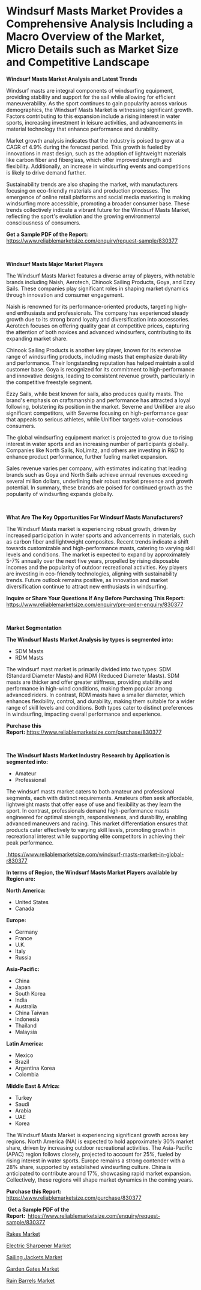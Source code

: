 <p><h1>Windsurf Masts Market Provides a Comprehensive Analysis Including a Macro Overview of the Market, Micro Details such as Market Size and Competitive Landscape</h1></p><p><strong>Windsurf Masts Market Analysis and Latest Trends</strong></p>
<p><p>Windsurf masts are integral components of windsurfing equipment, providing stability and support for the sail while allowing for efficient maneuverability. As the sport continues to gain popularity across various demographics, the Windsurf Masts Market is witnessing significant growth. Factors contributing to this expansion include a rising interest in water sports, increasing investment in leisure activities, and advancements in material technology that enhance performance and durability.</p><p>Market growth analysis indicates that the industry is poised to grow at a CAGR of 4.9% during the forecast period. This growth is fueled by innovations in mast design, such as the adoption of lightweight materials like carbon fiber and fiberglass, which offer improved strength and flexibility. Additionally, an increase in windsurfing events and competitions is likely to drive demand further.</p><p>Sustainability trends are also shaping the market, with manufacturers focusing on eco-friendly materials and production processes. The emergence of online retail platforms and social media marketing is making windsurfing more accessible, promoting a broader consumer base. These trends collectively indicate a vibrant future for the Windsurf Masts Market, reflecting the sport's evolution and the growing environmental consciousness of consumers.</p></p>
<p><strong>Get a Sample PDF of the Report:&nbsp;</strong> <a href="https://www.reliablemarketsize.com/enquiry/request-sample/830377?utm_campaign=1898&utm_medium=2&utm_source=Github&utm_content=ia&utm_term=04042025&utm_id=windsurf-masts">https://www.reliablemarketsize.com/enquiry/request-sample/830377</a></p>
<p>&nbsp;</p>
<p><strong>Windsurf Masts Major Market Players</strong></p>
<p><p>The Windsurf Masts Market features a diverse array of players, with notable brands including Naish, Aerotech, Chinook Sailing Products, Goya, and Ezzy Sails. These companies play significant roles in shaping market dynamics through innovation and consumer engagement.</p><p>Naish is renowned for its performance-oriented products, targeting high-end enthusiasts and professionals. The company has experienced steady growth due to its strong brand loyalty and diversification into accessories. Aerotech focuses on offering quality gear at competitive prices, capturing the attention of both novices and advanced windsurfers, contributing to its expanding market share.</p><p>Chinook Sailing Products is another key player, known for its extensive range of windsurfing products, including masts that emphasize durability and performance. Their longstanding reputation has helped maintain a solid customer base. Goya is recognized for its commitment to high-performance and innovative designs, leading to consistent revenue growth, particularly in the competitive freestyle segment.</p><p>Ezzy Sails, while best known for sails, also produces quality masts. The brand's emphasis on craftsmanship and performance has attracted a loyal following, bolstering its position in the market. Severne and Unifiber are also significant competitors, with Severne focusing on high-performance gear that appeals to serious athletes, while Unifiber targets value-conscious consumers.</p><p>The global windsurfing equipment market is projected to grow due to rising interest in water sports and an increasing number of participants globally. Companies like North Sails, NoLimitz, and others are investing in R&D to enhance product performance, further fueling market expansion.</p><p>Sales revenue varies per company, with estimates indicating that leading brands such as Goya and North Sails achieve annual revenues exceeding several million dollars, underlining their robust market presence and growth potential. In summary, these brands are poised for continued growth as the popularity of windsurfing expands globally.</p></p>
<p>&nbsp;</p>
<p><strong>What Are The Key Opportunities For Windsurf Masts Manufacturers?</strong></p>
<p><p>The Windsurf Masts market is experiencing robust growth, driven by increased participation in water sports and advancements in materials, such as carbon fiber and lightweight composites. Recent trends indicate a shift towards customizable and high-performance masts, catering to varying skill levels and conditions. The market is expected to expand by approximately 5-7% annually over the next five years, propelled by rising disposable incomes and the popularity of outdoor recreational activities. Key players are investing in eco-friendly technologies, aligning with sustainability trends. Future outlook remains positive, as innovation and market diversification continue to attract new enthusiasts in windsurfing.</p></p>
<p><strong>Inquire or Share Your Questions If Any Before Purchasing This Report:</strong> <a href="https://www.reliablemarketsize.com/enquiry/pre-order-enquiry/830377?utm_campaign=1898&utm_medium=2&utm_source=Github&utm_content=ia&utm_term=04042025&utm_id=windsurf-masts">https://www.reliablemarketsize.com/enquiry/pre-order-enquiry/830377</a></p>
<p>&nbsp;</p>
<p><strong>Market Segmentation</strong></p>
<p><strong>The Windsurf Masts Market Analysis by types is segmented into:</strong></p>
<p><ul><li>SDM Masts</li><li>RDM Masts</li></ul></p>
<p><p>The windsurf mast market is primarily divided into two types: SDM (Standard Diameter Masts) and RDM (Reduced Diameter Masts). SDM masts are thicker and offer greater stiffness, providing stability and performance in high-wind conditions, making them popular among advanced riders. In contrast, RDM masts have a smaller diameter, which enhances flexibility, control, and durability, making them suitable for a wider range of skill levels and conditions. Both types cater to distinct preferences in windsurfing, impacting overall performance and experience.</p></p>
<p><strong>Purchase this Report:&nbsp;</strong><a href="https://www.reliablemarketsize.com/purchase/830377?utm_campaign=1898&utm_medium=2&utm_source=Github&utm_content=ia&utm_term=04042025&utm_id=windsurf-masts">https://www.reliablemarketsize.com/purchase/830377</a></p>
<p>&nbsp;</p>
<p><strong>The Windsurf Masts Market Industry Research by Application is segmented into:</strong></p>
<p><ul><li>Amateur</li><li>Professional</li></ul></p>
<p><p>The windsurf masts market caters to both amateur and professional segments, each with distinct requirements. Amateurs often seek affordable, lightweight masts that offer ease of use and flexibility as they learn the sport. In contrast, professionals demand high-performance masts engineered for optimal strength, responsiveness, and durability, enabling advanced maneuvers and racing. This market differentiation ensures that products cater effectively to varying skill levels, promoting growth in recreational interest while supporting elite competitors in achieving their peak performance.</p></p>
<p><a href="https://www.reliablemarketsize.com/windsurf-masts-market-in-global-r830377?utm_campaign=1898&utm_medium=2&utm_source=Github&utm_content=ia&utm_term=04042025&utm_id=windsurf-masts">&nbsp;https://www.reliablemarketsize.com/windsurf-masts-market-in-global-r830377</a></p>
<p><strong>In terms of Region, the Windsurf Masts Market Players available by Region are:</strong></p>
<p>
    <p> <strong> North America: </strong>
        <ul>
            <li>United States</li>
            <li>Canada</li>
        </ul>
        </p> 
    <p> <strong> Europe: </strong>
        <ul>
            <li>Germany</li>
            <li>France</li>
            <li>U.K.</li>
            <li>Italy</li>
            <li>Russia</li>
        </ul>
        </p> 
    <p> <strong> Asia-Pacific: </strong>
        <ul>
            <li>China</li>
            <li>Japan</li>
            <li>South Korea</li>
            <li>India</li>
            <li>Australia</li>
            <li>China Taiwan</li>
            <li>Indonesia</li>
            <li>Thailand</li>
            <li>Malaysia</li>
        </ul>
        </p> 
    <p> <strong> Latin America: </strong>
        <ul>
            <li>Mexico</li>
            <li>Brazil</li>
            <li>Argentina Korea</li>
            <li>Colombia</li>
        </ul>
        </p> 
    <p> <strong> Middle East & Africa: </strong>
        <ul>
            <li>Turkey</li>
            <li>Saudi</li>
            <li>Arabia</li>
            <li>UAE</li>
            <li>Korea</li>
        </ul>
    </p>
    </p>
<p><p>The Windsurf Masts Market is experiencing significant growth across key regions. North America (NA) is expected to hold approximately 30% market share, driven by increasing outdoor recreational activities. The Asia-Pacific (APAC) region follows closely, projected to account for 25%, fueled by rising interest in water sports. Europe remains a strong contender with a 28% share, supported by established windsurfing culture. China is anticipated to contribute around 17%, showcasing rapid market expansion. Collectively, these regions will shape market dynamics in the coming years.</p></p>
<p><strong>Purchase this Report: </strong><a href="https://www.reliablemarketsize.com/purchase/830377?utm_campaign=1898&utm_medium=2&utm_source=Github&utm_content=ia&utm_term=04042025&utm_id=windsurf-masts">https://www.reliablemarketsize.com/purchase/830377</a></p>
<p>&nbsp;<strong>Get a Sample PDF of the Report:&nbsp;&nbsp;</strong><a href="https://www.reliablemarketsize.com/enquiry/request-sample/830377?utm_campaign=1898&utm_medium=2&utm_source=Github&utm_content=ia&utm_term=04042025&utm_id=windsurf-masts">https://www.reliablemarketsize.com/enquiry/request-sample/830377</a></p>
<p><strong></strong></p>
<p><p><a href="https://github.com/poskaturovtl/Market-Research-Report-List-1/blob/main/rakes-market.md?utm_campaign=1898&utm_medium=2&utm_source=Github&utm_content=ia&utm_term=04042025&utm_id=windsurf-masts">Rakes Market</a></p><p><a href="https://github.com/paulierasho/Market-Research-Report-List-1/blob/main/electric-sharpener-market.md?utm_campaign=1898&utm_medium=2&utm_source=Github&utm_content=ia&utm_term=04042025&utm_id=windsurf-masts">Electric Sharpener Market</a></p><p><a href="https://github.com/duerknikko44/Market-Research-Report-List-1/blob/main/sailing-jackets-market.md?utm_campaign=1898&utm_medium=2&utm_source=Github&utm_content=ia&utm_term=04042025&utm_id=windsurf-masts">Sailing Jackets Market</a></p><p><a href="https://github.com/kreilkoffas4/Market-Research-Report-List-1/blob/main/garden-gates-market.md?utm_campaign=1898&utm_medium=2&utm_source=Github&utm_content=ia&utm_term=04042025&utm_id=windsurf-masts">Garden Gates Market</a></p><p><a href="https://github.com/rafiishibu00/Market-Research-Report-List-1/blob/main/rain-barrels-market.md?utm_campaign=1898&utm_medium=2&utm_source=Github&utm_content=ia&utm_term=04042025&utm_id=windsurf-masts">Rain Barrels Market</a></p></p>